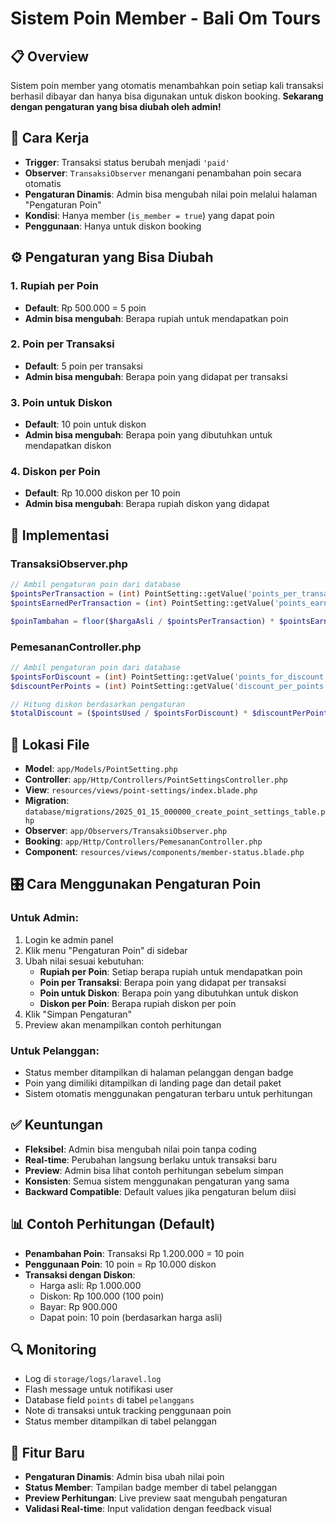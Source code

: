 # Sistem Poin Member - Bali Om Tours

## 📋 Overview
Sistem poin member yang otomatis menambahkan poin setiap kali transaksi berhasil dibayar dan hanya bisa digunakan untuk diskon booking. **Sekarang dengan pengaturan yang bisa diubah oleh admin!**

## 🎯 Cara Kerja
- **Trigger**: Transaksi status berubah menjadi `'paid'`
- **Observer**: `TransaksiObserver` menangani penambahan poin secara otomatis
- **Pengaturan Dinamis**: Admin bisa mengubah nilai poin melalui halaman "Pengaturan Poin"
- **Kondisi**: Hanya member (`is_member = true`) yang dapat poin
- **Penggunaan**: Hanya untuk diskon booking

## ⚙️ Pengaturan yang Bisa Diubah

### 1. Rupiah per Poin
- **Default**: Rp 500.000 = 5 poin
- **Admin bisa mengubah**: Berapa rupiah untuk mendapatkan poin

### 2. Poin per Transaksi  
- **Default**: 5 poin per transaksi
- **Admin bisa mengubah**: Berapa poin yang didapat per transaksi

### 3. Poin untuk Diskon
- **Default**: 10 poin untuk diskon
- **Admin bisa mengubah**: Berapa poin yang dibutuhkan untuk mendapatkan diskon

### 4. Diskon per Poin
- **Default**: Rp 10.000 diskon per 10 poin
- **Admin bisa mengubah**: Berapa rupiah diskon yang didapat

## 🔧 Implementasi

### TransaksiObserver.php
```php
// Ambil pengaturan poin dari database
$pointsPerTransaction = (int) PointSetting::getValue('points_per_transaction', 500000);
$pointsEarnedPerTransaction = (int) PointSetting::getValue('points_earned_per_transaction', 5);

$poinTambahan = floor($hargaAsli / $pointsPerTransaction) * $pointsEarnedPerTransaction;
```

### PemesananController.php
```php
// Ambil pengaturan poin dari database
$pointsForDiscount = (int) PointSetting::getValue('points_for_discount', 10);
$discountPerPoints = (int) PointSetting::getValue('discount_per_points', 10000);

// Hitung diskon berdasarkan pengaturan
$totalDiscount = ($pointsUsed / $pointsForDiscount) * $discountPerPoints;
```

## 📍 Lokasi File
- **Model**: `app/Models/PointSetting.php`
- **Controller**: `app/Http/Controllers/PointSettingsController.php`
- **View**: `resources/views/point-settings/index.blade.php`
- **Migration**: `database/migrations/2025_01_15_000000_create_point_settings_table.php`
- **Observer**: `app/Observers/TransaksiObserver.php`
- **Booking**: `app/Http/Controllers/PemesananController.php`
- **Component**: `resources/views/components/member-status.blade.php`

## 🎛️ Cara Menggunakan Pengaturan Poin

### Untuk Admin:
1. Login ke admin panel
2. Klik menu "Pengaturan Poin" di sidebar
3. Ubah nilai sesuai kebutuhan:
   - **Rupiah per Poin**: Setiap berapa rupiah untuk mendapatkan poin
   - **Poin per Transaksi**: Berapa poin yang didapat per transaksi
   - **Poin untuk Diskon**: Berapa poin yang dibutuhkan untuk diskon
   - **Diskon per Poin**: Berapa rupiah diskon per poin
4. Klik "Simpan Pengaturan"
5. Preview akan menampilkan contoh perhitungan

### Untuk Pelanggan:
- Status member ditampilkan di halaman pelanggan dengan badge
- Poin yang dimiliki ditampilkan di landing page dan detail paket
- Sistem otomatis menggunakan pengaturan terbaru untuk perhitungan

## ✅ Keuntungan
- **Fleksibel**: Admin bisa mengubah nilai poin tanpa coding
- **Real-time**: Perubahan langsung berlaku untuk transaksi baru
- **Preview**: Admin bisa lihat contoh perhitungan sebelum simpan
- **Konsisten**: Semua sistem menggunakan pengaturan yang sama
- **Backward Compatible**: Default values jika pengaturan belum diisi

## 📊 Contoh Perhitungan (Default)
- **Penambahan Poin**: Transaksi Rp 1.200.000 = 10 poin
- **Penggunaan Poin**: 10 poin = Rp 10.000 diskon
- **Transaksi dengan Diskon**: 
  - Harga asli: Rp 1.000.000
  - Diskon: Rp 100.000 (100 poin)
  - Bayar: Rp 900.000
  - Dapat poin: 10 poin (berdasarkan harga asli)

## 🔍 Monitoring
- Log di `storage/logs/laravel.log`
- Flash message untuk notifikasi user
- Database field `points` di tabel `pelanggans`
- Note di transaksi untuk tracking penggunaan poin
- Status member ditampilkan di tabel pelanggan

## 🚀 Fitur Baru
- **Pengaturan Dinamis**: Admin bisa ubah nilai poin
- **Status Member**: Tampilan badge member di tabel pelanggan
- **Preview Perhitungan**: Live preview saat mengubah pengaturan
- **Validasi Real-time**: Input validation dengan feedback visual 